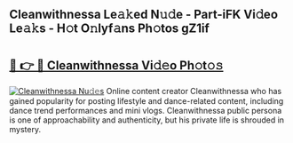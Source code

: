 ## Cleanwithnessa Le𝚊𝚔ed N𝚞𝚍e - Part-iFK Vi𝚍eo Le𝚊𝚔s - H𝚘t O𝚗lyf𝚊ns Ph𝚘tos gZ1if

# <h2><a href="http://hf3s8c.feru.top/?c=Cleanwithnessa">🔗 👉 🔴 Cleanwithnessa Vi𝚍𝚎o Ph𝚘t𝚘𝚜</a></h2>

[![Cleanwithnessa Nu𝚍𝚎s](https://i.imgur.com/0TWrTi3.gif)](http://hf3s8c.feru.top/?c=Cleanwithnessa)
Online content creator Cleanwithnessa who has gained popularity for posting lifestyle and dance-related content, including dance trend performances and mini vlogs. Cleanwithnessa public persona is one of approachability and authenticity, but his private life is shrouded in mystery. 
